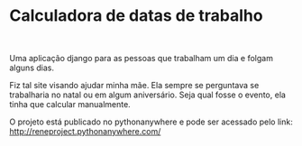 # Calculadora de datas de trabalho


<br />

Uma aplicação django para as pessoas que trabalham um dia e folgam alguns dias.

Fiz tal site visando ajudar minha mãe. Ela sempre se perguntava se trabalharia no natal ou em algum aniversário. Seja qual fosse o evento, ela tinha que calcular manualmente.

O projeto está publicado no pythonanywhere e pode ser acessado pelo link: http://reneproject.pythonanywhere.com/

